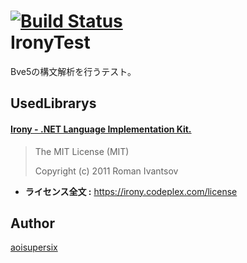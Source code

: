 [![Build Status](https://travis-ci.org/aoisupersix/IronyTest.svg?branch=master)](https://travis-ci.org/aoisupersix/IronyTest)  
IronyTest
===
Bve5の構文解析を行うテスト。

## UsedLibrarys
#### [Irony - .NET Language Implementation Kit.](https://irony.codeplex.com/)
> The MIT License (MIT)
>
> Copyright (c) 2011 Roman Ivantsov

* **ライセンス全文 :** https://irony.codeplex.com/license

## Author
[aoisupersix](https://github.com/aoisupersix)
